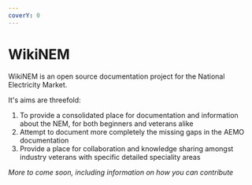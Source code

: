 ```yaml
---
coverY: 0
---
```


# WikiNEM

WikiNEM is an open source documentation project for the National Electricity Market.

It's aims are threefold:

1. To provide a consolidated place for documentation and information about the NEM, for both beginners and veterans alike
2. Attempt to document more completely the missing gaps in the AEMO documentation
3. Provide a place for collaboration and knowledge sharing amongst industry veterans with specific detailed speciality areas

_More to come soon, including information on how you can contribute_


